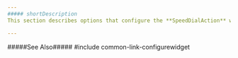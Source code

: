 ```yaml
---
##### shortDescription
This section describes options that configure the **SpeedDialAction** widget's contents, behavior, and appearance.

---
```

#####See Also#####
#include common-link-configurewidget